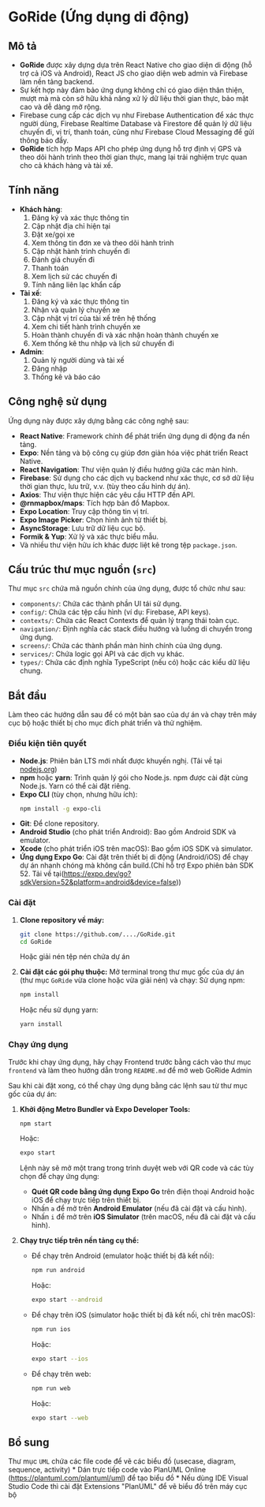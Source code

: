 # GoRide (Ứng dụng di động)

## Mô tả
- **GoRide** được xây dựng dựa trên React Native cho giao diện di động (hỗ trợ cả iOS và Android), React JS cho giao diện web admin và Firebase làm nền tảng backend. 
- Sự kết hợp này đảm bảo ứng dụng không chỉ có giao diện thân thiện, mượt mà mà còn sở hữu khả năng xử lý dữ liệu thời gian thực, bảo mật cao và dễ dàng mở rộng.
- Firebase cung cấp các dịch vụ như Firebase Authentication để xác thực người dùng, Firebase Realtime Database và Firestore để quản lý dữ liệu chuyến đi, vị trí, thanh toán, cũng như Firebase Cloud Messaging để gửi thông báo đẩy.
- **GoRide** tích hợp Maps API cho phép ứng dụng hỗ trợ định vị GPS và theo dõi hành trình theo thời gian thực, mang lại trải nghiệm trực quan cho cả khách hàng và tài xế.

## Tính năng
- **Khách hàng**:
    1.	Đăng ký và xác thực thông tin
    2.	Cập nhật địa chỉ hiện tại
    3.	Đặt xe/gọi xe
    4.	Xem thông tin đơn xe và theo dõi hành trình
    5.	Cập nhật hành trình chuyến đi
    6.	Đánh giá chuyến đi
    7.	Thanh toán
    8.	Xem lịch sử các chuyến đi
    9.	Tính năng liên lạc khẩn cấp
- **Tài xế**:
    1.	Đăng ký và xác thực thông tin
    2.	Nhận và quản lý chuyến xe
    3.	Cập nhật vị trí của tài xế trên hệ thống
    4.	Xem chi tiết hành trình chuyến xe
    5.	Hoàn thành chuyến đi và xác nhận hoàn thành chuyến xe
    6.	Xem thống kê thu nhập và lịch sử chuyến đi
- **Admin**:
    1.	Quản lý người dùng và tài xế
    2.	Đăng nhập
    3.	Thống kê và báo cáo

## Công nghệ sử dụng
Ứng dụng này được xây dựng bằng các công nghệ sau:
- **React Native**: Framework chính để phát triển ứng dụng di động đa nền tảng.
- **Expo**: Nền tảng và bộ công cụ giúp đơn giản hóa việc phát triển React Native.
- **React Navigation**: Thư viện quản lý điều hướng giữa các màn hình.
- **Firebase**: Sử dụng cho các dịch vụ backend như xác thực, cơ sở dữ liệu thời gian thực, lưu trữ, v.v. (tùy theo cấu hình dự án).
- **Axios**: Thư viện thực hiện các yêu cầu HTTP đến API.
- **@rnmapbox/maps**: Tích hợp bản đồ Mapbox.
- **Expo Location**: Truy cập thông tin vị trí.
- **Expo Image Picker**: Chọn hình ảnh từ thiết bị.
- **AsyncStorage**: Lưu trữ dữ liệu cục bộ.
- **Formik & Yup**: Xử lý và xác thực biểu mẫu.
- Và nhiều thư viện hữu ích khác được liệt kê trong tệp `package.json`.

## Cấu trúc thư mục nguồn (`src`)
Thư mục `src` chứa mã nguồn chính của ứng dụng, được tổ chức như sau:
- `components/`: Chứa các thành phần UI tái sử dụng.
- `config/`: Chứa các tệp cấu hình (ví dụ: Firebase, API keys).
- `contexts/`: Chứa các React Contexts để quản lý trạng thái toàn cục.
- `navigation/`: Định nghĩa các stack điều hướng và luồng di chuyển trong ứng dụng.
- `screens/`: Chứa các thành phần màn hình chính của ứng dụng.
- `services/`: Chứa logic gọi API và các dịch vụ khác.
- `types/`: Chứa các định nghĩa TypeScript (nếu có) hoặc các kiểu dữ liệu chung.

## Bắt đầu

Làm theo các hướng dẫn sau để có một bản sao của dự án và chạy trên máy cục bộ hoặc thiết bị cho mục đích phát triển và thử nghiệm.

### Điều kiện tiên quyết
- **Node.js**: Phiên bản LTS mới nhất được khuyến nghị. (Tải về tại [nodejs.org](https://nodejs.org/))
- **npm** hoặc **yarn**: Trình quản lý gói cho Node.js. npm được cài đặt cùng Node.js. Yarn có thể cài đặt riêng.
- **Expo CLI** (tùy chọn, nhưng hữu ích):
  ```bash
  npm install -g expo-cli
  ```
- **Git**: Để clone repository.
- **Android Studio** (cho phát triển Android): Bao gồm Android SDK và emulator.
- **Xcode** (cho phát triển iOS trên macOS): Bao gồm iOS SDK và simulator.
- **Ứng dụng Expo Go**: Cài đặt trên thiết bị di động (Android/iOS) để chạy dự án nhanh chóng mà không cần build.(Chỉ hỗ trợ Expo phiên bản SDK 52. Tải về tại(https://expo.dev/go?sdkVersion=52&platform=android&device=false))

### Cài đặt

1.  **Clone repository về máy:**
    ```bash
    git clone https://github.com/..../GoRide.git 
    cd GoRide
    ```
    Hoặc giải nén tệp nén chứa dự án

2.  **Cài đặt các gói phụ thuộc:**
    Mở terminal trong thư mục gốc của dự án (thư mục `GoRide` vừa clone hoặc vừa giải nén) và chạy:
    Sử dụng npm:
    ```bash
    npm install
    ```
    Hoặc nếu sử dụng yarn:
    ```bash
    yarn install
    ```

### Chạy ứng dụng

Trước khi chạy ứng dụng, hãy chạy Frontend trước bằng cách vào thư mục `frontend` và làm theo hướng dẫn trong `README.md` để mở web GoRide Admin

Sau khi cài đặt xong, có thể chạy ứng dụng bằng các lệnh sau từ thư mục gốc của dự án:

1.  **Khởi động Metro Bundler và Expo Developer Tools:**
    ```bash
    npm start
    ```
    Hoặc:
    ```bash
    expo start
    ```
    Lệnh này sẽ mở một trang trong trình duyệt web với QR code và các tùy chọn để chạy ứng dụng:
    *   **Quét QR code bằng ứng dụng Expo Go** trên điện thoại Android hoặc iOS để chạy trực tiếp trên thiết bị.
    *   Nhấn `a` để mở trên **Android Emulator** (nếu đã cài đặt và cấu hình).
    *   Nhấn `i` để mở trên **iOS Simulator** (trên macOS, nếu đã cài đặt và cấu hình).

2.  **Chạy trực tiếp trên nền tảng cụ thể:**
    *   Để chạy trên Android (emulator hoặc thiết bị đã kết nối):
        ```bash
        npm run android
        ```
        Hoặc:
        ```bash
        expo start --android
        ```
    *   Để chạy trên iOS (simulator hoặc thiết bị đã kết nối, chỉ trên macOS):
        ```bash
        npm run ios
        ```
        Hoặc:
        ```bash
        expo start --ios
        ```
    *   Để chạy trên web:
        ```bash
        npm run web
        ```
        Hoặc:
        ```bash
        expo start --web
        ```
## Bổ sung

Thư mục `UML` chứa các file code để vẽ các biểu đồ (usecase, diagram, sequence, activity)
    *   Dán trực tiếp code vào PlanUML Online (https://plantuml.com/plantuml/uml) để tạo biểu đồ
    *   Nếu dùng IDE Visual Studio Code thì cài đặt Extensions "PlanUML" để vẽ biểu đồ trên máy cục bộ
